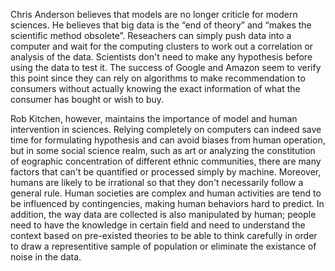 Chris Anderson believes that models are no longer criticle for modern sciences. He believes that big data is the “end of theory” and “makes the scientific method obsolete”. Reseachers can simply push data into a computer and wait for the computing clusters to work out a correlation or analysis of the data. Scientists don't need to make any hypothesis before using the data to test it. The success of Google and Amazon seem to verify this point since they can rely on algorithms to make recommendation to consumers without actually knowing the exact information of what the consumer has bought or wish to buy.  

Rob Kitchen, however, maintains the importance of model and human intervention in sciences. Relying completely on computers can indeed save time for formulating hypothesis and can avoid biases from human operation, but in some social science realm, such as art or analyzing the constitution of eographic concentration of different ethnic communities, there are many factors that can't be quantified or processed simply by machine. Moreover, humans are likely to be irrational so that they don't necessarily follow a general rule. Human societies are complex and human activities are tend to be influenced by contingencies, making human behaviors hard to predict. In addition, the way data are collected is also manipulated by human; people need to have the knowledge in certain field and need to understand the context based on pre-existed theories to be able to think carefully in order to draw a representitive sample of population or eliminate the existance of noise in the data. 
